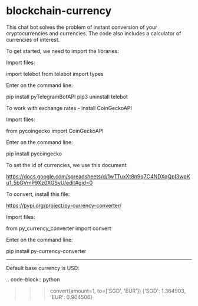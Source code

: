 # blockchain-currency
This chat bot solves the problem of instant conversion of your cryptocurrencies and currencies.
The code also includes a calculator of currencies of interest.



To get started, we need to import the libraries:

   Import files:

   import telebot
   from telebot import types




Enter on the command line:

   pip install pyTelegramBotAPI
   pip3 uninstall telebot




To work with exchange rates - install CoinGeckoAPI

   Import files:

   from pycoingecko import CoinGeckoAPI
  
   
   Enter on the command line:

   pip install pycoingecko

  
   To set the id of currencies, we use this document:

   https://docs.google.com/spreadsheets/d/1wTTuxXt8n9q7C4NDXqQpI3wpKu1_5bGVmP9Xz0XGSyU/edit#gid=0




To convert, install this file:

   https://pypi.org/project/py-currency-converter/

  
  Import files:

   from py_currency_converter import convert

  
  Enter on the command line:

   pip install py-currency-converter




***
Default base currency is USD:

.. code-block:: python

>>> convert(amount=1, to=['SGD', 'EUR'])
{'SGD': 1.364903, 'EUR': 0.904506}



